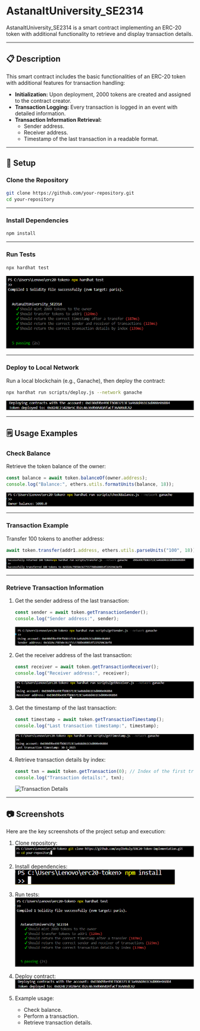 # AstanaItUniversity_SE2314

AstanaItUniversity_SE2314 is a smart contract implementing an ERC-20 token with additional functionality to retrieve and display transaction details.

---

## 📋 Description

This smart contract includes the basic functionalities of an ERC-20 token with additional features for transaction handling:
- **Initialization:** Upon deployment, 2000 tokens are created and assigned to the contract creator.
- **Transaction Logging:** Every transaction is logged in an event with detailed information.
- **Transaction Information Retrieval:**
  - Sender address.
  - Receiver address.
  - Timestamp of the last transaction in a readable format.

---

## 🔧 Setup

### Clone the Repository

```bash
git clone https://github.com/your-repository.git
cd your-repository
```



---

### Install Dependencies

```bash
npm install
```



---

### Run Tests

```bash
npx hardhat test
```

![Run Tests](./screenshots/runTests.png)

---

### Deploy to Local Network

Run a local blockchain (e.g., Ganache), then deploy the contract:

```bash
npx hardhat run scripts/deploy.js --network ganache
```

![Deploy Contract](./screenshots/deployContract.png)

---

## 🗒 Usage Examples

### Check Balance

Retrieve the token balance of the owner:

```javascript
const balance = await token.balanceOf(owner.address);
console.log("Balance:", ethers.utils.formatUnits(balance, 18));
```

![Check Balance](./screenshots/check_balance.png)

---

### Transaction Example

Transfer 100 tokens to another address:

```javascript
await token.transfer(addr1.address, ethers.utils.parseUnits("100", 18));
```

![Transaction Example](./screenshots/transaction_example.png)

---

### Retrieve Transaction Information

1. Get the sender address of the last transaction:

   ```javascript
   const sender = await token.getTransactionSender();
   console.log("Sender address:", sender);
   ```

   ![Get Sender](./screenshots/get_sender.png)

2. Get the receiver address of the last transaction:

   ```javascript
   const receiver = await token.getTransactionReceiver();
   console.log("Receiver address:", receiver);
   ```

   ![Get Receiver](./screenshots/get_receiver.png)

3. Get the timestamp of the last transaction:

   ```javascript
   const timestamp = await token.getTransactionTimestamp();
   console.log("Last transaction timestamp:", timestamp);
   ```

   ![Get Timestamp](./screenshots/get_timestamp.png)

4. Retrieve transaction details by index:

   ```javascript
   const txn = await token.getTransaction(0); // Index of the first transaction
   console.log("Transaction details:", txn);
   ```

   ![Transaction Details](./screenshots/transaction_details.png)

---

## 📷 Screenshots

Here are the key screenshots of the project setup and execution:

1. Clone repository:
   ![Clone Repository](./screenshots/clone_repository.png)

2. Install dependencies:
   ![Install Dependencies](./screenshots/install_dependencies.png)

3. Run tests:
   ![Run Tests](./screenshots/runTests.png)

4. Deploy contract:
   ![Deploy Contract](./screenshots/deployContract.png)

5. Example usage:
   - Check balance.
   - Perform a transaction.
   - Retrieve transaction details.

